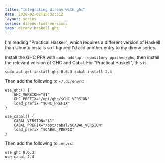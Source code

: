 ```yaml
---
title: "Integrating direnv with ghc"
date: 2020-02-02T15:32:31Z
layout: series
series: direnv-tool-versions
tags: direnv haskell ghc
---
```


I'm reading "Practical Haskell", which requires a different version of Haskell than
Ubuntu installs so I figured I'd add another entry to my direnv series.

Install the GHC PPA with `sudo add-apt-repository ppa:hvr/ghc`, then install the
relevant version of GHC and Cabal. For "Practical Haskell", this is:

```
sudo apt-get install ghc-8.6.3 cabal-install-2.4
```

Then add the following to `~/.direnvrc`:

```
use_ghc() {
    GHC_VERSION="$1"
    GHC_PREFIX="/opt/ghc/$GHC_VERSION"
    load_prefix "$GHC_PREFIX"
}

use_cabal() {
    CABAL_VERSION="$1"
    CABAL_PREFIX="/opt/cabal/$CABAL_VERSION"
    load_prefix "$CABAL_PREFIX"
}
```

Then add the following to `.envrc`:

```
use ghc 8.6.3
use cabal 2.4
```
